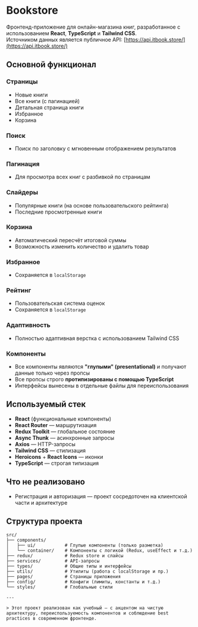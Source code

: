 # Bookstore

Фронтенд-приложение для онлайн-магазина книг, разработанное с использованием **React**, **TypeScript** и **Tailwind CSS**.  
Источником данных является публичное API: [https://api.itbook.store/](https://api.itbook.store/)

## Основной функционал

### Страницы
- Новые книги
- Все книги (с пагинацией)
- Детальная страница книги
- Избранное
- Корзина

### Поиск
- Поиск по заголовку с мгновенным отображением результатов

### Пагинация
- Для просмотра всех книг с разбивкой по страницам

### Слайдеры
- Популярные книги (на основе пользовательского рейтинга)
- Последние просмотренные книги

### Корзина
- Автоматический пересчёт итоговой суммы
- Возможность изменить количество и удалить товар

### Избранное
- Сохраняется в `localStorage`

### Рейтинг
- Пользовательская система оценок
- Сохраняется в `localStorage`

### Адаптивность
- Полностью адаптивная верстка с использованием Tailwind CSS

### Компоненты
- Все компоненты являются **"глупыми" (presentational)** и получают данные только через пропсы
- Все пропсы строго **протипизированы с помощью TypeScript**
- Интерфейсы вынесены в отдельные файлы для переиспользования

## Используемый стек

- **React** (функциональные компоненты)
- **React Router** — маршрутизация
- **Redux Toolkit** — глобальное состояние
- **Async Thunk** — асинхронные запросы
- **Axios** — HTTP-запросы
- **Tailwind CSS** — стилизация
- **Heroicons** + **React Icons** — иконки
- **TypeScript** — строгая типизация

## Что не реализовано

- Регистрация и авторизация — проект сосредоточен на клиентской части и архитектуре

## Структура проекта

```text
src/
├── components/
│   ├── ui/           # Глупые компоненты (только разметка)
│   └── container/    # Компоненты с логикой (Redux, useEffect и т.д.)
├── redux/            # Redux store и слайсы
├── services/         # API-запросы
├── types/            # Общие типы и интерфейсы
├── utils/            # Утилиты (работа с localStorage и пр.)
├── pages/            # Страницы приложения
├── config/           # Конфиги (лимиты, константы и т.д.)
└── styles/           # Глобальные стили

---

> Этот проект реализован как учебный — с акцентом на чистую архитектуру, переиспользуемость компонентов и соблюдение best practices в современном фронтенде.
